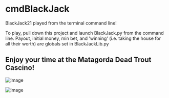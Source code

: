 # cmdBlackJack
BlackJack21 played from the terminal command line!

To play, pull down this project and launch BlackJack.py from the command line.
Payout, initial money, min bet, and 'winning' (i.e. taking the house for all their worth) are globals set in BlackJackLib.py

Enjoy your time at the Matagorda Dead Trout Cascino!
---------------------------------------------------------------------------------------------------------------------------
![image](https://user-images.githubusercontent.com/35183618/204598145-fc5cc4f6-f18c-4301-b625-b99c86d223ed.png)


![image](https://user-images.githubusercontent.com/35183618/204597778-c4dca2cb-3cbe-482e-a1f3-a6f2f3dc53f9.png)
